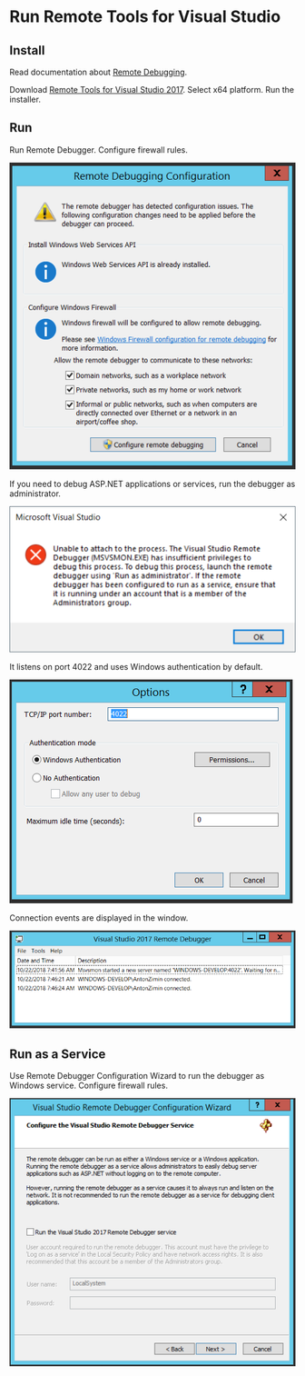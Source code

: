 # Run Remote Tools for Visual Studio

## Install

Read documentation about [Remote Debugging](https://docs.microsoft.com/en-us/visualstudio/debugger/remote-debugging?view=vs-2017).

Download [Remote Tools for Visual Studio 2017](https://visualstudio.microsoft.com/downloads/?q=remote+tools#remote-tools-for-visual-studio-2017). Select x64 platform. Run the installer.

## Run

Run Remote Debugger. Configure firewall rules.

![](images/RemoteDebugger01.png)

If you need to debug ASP.NET applications or services, run the debugger as administrator.

![](images/VisualStudio07.png)

It listens on port 4022 and uses Windows authentication by default.

![](images/RemoteDebugger02.png)

Connection events are displayed in the window.

![](images/RemoteDebugger03.png)

## Run as a Service

Use Remote Debugger Configuration Wizard to run the debugger as Windows service. Configure firewall rules.

![](images/Wizard01.png)
